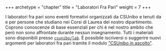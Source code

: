 +++
archetype = "chapter"
title = "Laboratori Fra Pari"
weight = 7
+++

I laboratori fra pari sono eventi formativi organizzati da CSUnibo e tenuti da e
per persone che studiano nei Corsi di Laurea del nostro dipartimento. Coprono
conoscenze di base essenziali per chi è nel nostro ambito che però non sono
affrontate durante nessun insegnamento. Tutti i materiali sono disponibili
presso [`csunibo/lab`](https://github.com/csunibo/lab). È possibile iscriversi
o suggerire nuovi argomenti per laboratori fra pari tramite il modulo ["CSUnibo
in ascolto"](https://lr533gb3hpt.typeform.com/to/m5fzNCsW).
